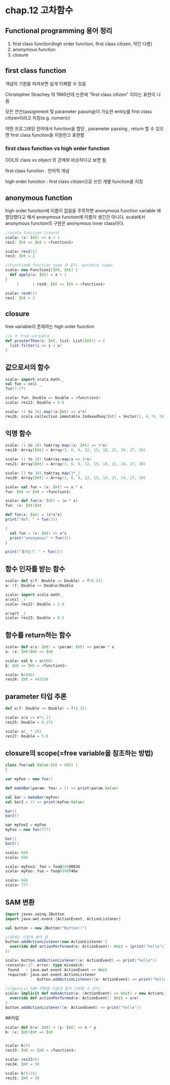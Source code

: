 # chap.12 고차함수

## Functional programming 용어 정리
1. first class function(high order function, first class citizen, 약간 다름)
2. anonymous function
3. closure

## first class function
개념의 기원을 따져보면 쉽게 이해할 수 있음

Christopher Strachey 의 1960년데 논문에 "first class citizen" 이라는 표현이 나옴

모든 연산(assignment 및 parameter passing)이 가능한 entity를 first class citizen이라고 지칭(e.g. numeric)

어떤 프로그래밍 언어에서 function을 할당 , parameter passing , return 할 수 있으면 first class function을 지원한고 표현함

### first class function vs high order function
OOL의 class vs object 의 관계와 비슷하다고 보면 됨

first class function : 언어적 개념

high order function : first class citizen으로 쓰인 개별 function을 지칭

## anonymous function
high order function에 이름이 없음을 주목하면 anonymous function
variable 에 할당했다고 해서 anonymous function에 이름이 생긴건 아니다.
scala에서 anonymous function의 구현은 anonymous inner class이다.
```scala
//scala function literal
scala> (x: Int) => x + 1
res2: Int => Int = <function1>

scala> res2(1)
res3: Int = 2

//FunctionN function type 과 같다. syntatic sugar
scala> new Function1[Int, Int] {
  def apply(x: Int) = x + 1
}
     |      | res0: Int => Int = <function1>

scala> res0(1)
res1: Int = 2
```

## closure
free variable이 존재하는 high order function
```scala
//x 는 free variable
def greaterThan(x: Int, list: List[Int]) = {
  list.filter(i => i > x)
}
```

## 값으로서의 함수
```scala
scala> import scala.math._
val fun = ceil _
fun(7.77)

scala> fun: Double => Double = <function1>
scala> res23: Double = 8.0

scala> (1 to 10).map((x:Int) => x*x)
res26: scala.collection.immutable.IndexedSeq[Int] = Vector(1, 4, 9, 16, 25, 36, 49, 64, 81, 100)
```

## 익명 함수
```scala
scala> (1 to 10).toArray.map((x: Int) => 3*x)
res19: Array[Int] = Array(3, 6, 9, 12, 15, 18, 21, 24, 27, 30)

scala> (1 to 10).toArray.map(x => 3*x)
res21: Array[Int] = Array(3, 6, 9, 12, 15, 18, 21, 24, 27, 30)

scala> (1 to 10).toArray.map(3*_)
res20: Array[Int] = Array(3, 6, 9, 12, 15, 18, 21, 24, 27, 30)
```

```scala
scala> val fun = (x: Int) => x * x
fun: Int => Int = <function1>

scala> def fun(x: Int) = {x * x}
fun: (x: Int)Int
```
```scala
def fun(x: Int) = {x*x*x}
print("def: " + fun(3))

{
  val fun = (x: Int) => x*x
  print("anonymous" + fun(3))
}

print("결과는?: " + fun(3))
```


## 함수 인자를 받는 함수
```scala
scala> def a(f: Double => Double) = f(0.25)
a: (f: Double => Double)Double

scala> import scala.math._
a(ceil _)
scala> res22: Double = 1.0

a(sqrt _)
scala> res23: Double = 0.5
```

## 함수를 return하는 함수
```scala
scala> def a(x: Int) = (param: Int) => param * x
a: (x: Int)Int => Int

scala> val b = a(666)
b: Int => Int = <function1>

scala> b(666)
res24: Int = 443556
```
## parameter 타입 추론
```scala
def a(f: Double => Double) = f(0.25)

scala> a(x => x*1.1)
res25: Double = 0.275

scala> a(_ * 20)
res27: Double = 5.0
```

## closure의 scope(=free variable을 참조하는 방법)
```scala
class foo(val Value:Int = 666) {
}

var myFoo = new foo()

def makeBar(param: foo) = () => print(param.Value)

val bar = makeBar(myFoo)
val bar2 = () => print(myFoo.Value)

bar()
bar2()

var myFoo2 = myFoo
myFoo = new foo(777)

bar()
bar2()

scala> 666
scala> 666

scala> myFoo2: foo = foo@349d0836
scala> myFoo: foo = foo@4390f46e

scala> 666
scala> 777
```

## SAM 변환
```scala
import javax.swing.JButton
import java.awt.event.{ActionEvent, ActionListener}

val button = new JButton("Button!!")

//원래는 이렇게 해야 함
button.addActionListener(new ActionListener {
  override def actionPerformed(e: ActionEvent): Unit = {print("hello")}
})

scala> button.addActionListener((e: ActionEvent) => print("hello"))
<console>:17: error: type mismatch;
 found   : java.awt.event.ActionEvent => Unit
 required: java.awt.event.ActionListener
              button.addActionListener((e: ActionEvent) => print("hello"))
              
//implicit SAM 변환을 다음과 같이 구현할 수 있다.
scala> implicit def makeAction(a: (ActionEvent) => Unit) = new ActionListener {
  override def actionPerformed(e: ActionEvent): Unit = a(e)
} 
button.addActionListener((e: ActionEvent) => print("hello"))
```

##커링
```scala
scala> def b(x: Int) = (y: Int) => x * y
b: (x: Int)Int => Int


scala> b(5)
res33: Int => Int = <function1>

scala> res33(6)
res34: Int = 30

scala> b(5)(6)
res31: Int = 30
```
